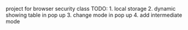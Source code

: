 project for browser security class
TODO: 1. local storage
      2. dynamic showing table in pop up
      3. change mode in pop up
      4. add intermediate mode
  
     
